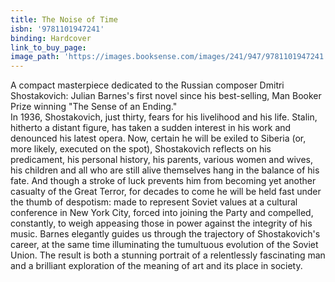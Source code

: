 ```yaml
---
title: The Noise of Time
isbn: '9781101947241'
binding: Hardcover
link_to_buy_page:
image_path: 'https://images.booksense.com/images/241/947/9781101947241.jpg'
---
```



A compact masterpiece dedicated to the Russian composer Dmitri Shostakovich: Julian Barnes's first novel since his best-selling, Man Booker Prize winning "The Sense of an Ending."&nbsp;
<br>In 1936, Shostakovich, just thirty, fears for his livelihood and his life. Stalin, hitherto a distant figure, has taken a sudden interest in his work and denounced his latest opera. Now, certain he will be exiled to Siberia (or, more likely, executed on the spot), Shostakovich reflects on his predicament, his personal history, his parents, various women and wives, his children and all who are still alive themselves hang in the balance of his fate. And though a stroke of luck prevents him from becoming yet another casualty of the Great Terror, for decades to come he will be held fast under the thumb of despotism: made to represent Soviet values at a cultural conference in New York City, forced into joining the Party and compelled, constantly, to weigh appeasing those in power against the integrity of his music. Barnes elegantly guides us through the trajectory of Shostakovich's career, at the same time illuminating the tumultuous evolution of the Soviet Union. The result is both a stunning portrait of a relentlessly fascinating man and a brilliant exploration of the meaning of art and its place in society.